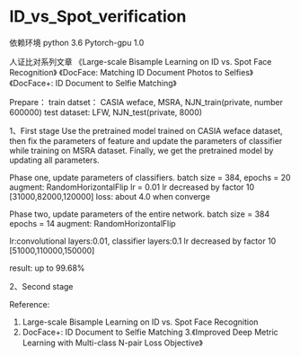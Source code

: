 # ID_vs_Spot_verification
依赖环境
    python 3.6
    Pytorch-gpu 1.0
    
人证比对系列文章
《Large-scale Bisample Learning on ID vs. Spot Face Recognition》
《DocFace: Matching ID Document Photos to Selfies》
《DocFace+: ID Document to Selfie Matching》

Prepare：
train datset： CASIA weface, MSRA, NJN_train(private, number 600000)
test dataset: LFW, NJN_test(private, 8000)

1、First stage
   Use the pretrained model trained on CASIA weface dataset, then fix the parameters of feature and update the parameters of classifier while training on MSRA dataset. Finally, we get the pretrained model by updating all parameters.
  
   Phase one, update parameters of classifiers.
   batch size = 384,
   epochs = 20
   augment: RandomHorizontalFlip
   lr = 0.01
   lr decreased by factor 10  [31000,82000,120000]
   loss: about 4.0 when converge

   Phase two, update parameters of the entire network.
   batch size = 384
   epochs = 14
   augment: RandomHorizontalFlip

   lr:convolutional layers:0.01, classifier layers:0.1
   lr decreased by factor 10 [51000,110000,150000] 

   result: up to 99.68%
   
2、Second stage

	 







Reference:
1. Large-scale Bisample Learning on ID vs. Spot Face Recognition
2. DocFace+: ID Document to Selfie Matching
3.《Improved Deep Metric Learning with Multi-class N-pair Loss Objective》


